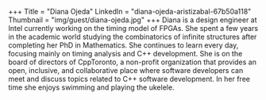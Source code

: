 +++
Title = "Diana Ojeda"
LinkedIn = "diana-ojeda-aristizabal-67b50a118"
Thumbnail = "img/guest/diana-ojeda.jpg"
+++
Diana is a design engineer at Intel currently working on the timing model of FPGAs. She spent a few years in the academic world studying the combinatorics of infinite structures after completing her PhD in Mathematics. She continues to learn every day, focusing mainly on timing analysis and C++ development. She is on the board of directors of CppToronto, a non-profit organization that provides an open, inclusive, and collaborative place where software developers can meet and discuss topics related to C++ software development. In her free time she enjoys swimming and playing the ukelele.